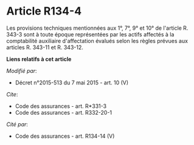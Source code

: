 # Article R134-4

Les provisions techniques mentionnées aux 1°, 7°, 9° et 10° de l'article R. 343-3 sont à toute époque représentées par les
actifs affectés à la comptabilité auxiliaire d'affectation évalués selon les règles prévues aux articles R. 343-11 et R.
343-12.

**Liens relatifs à cet article**

_Modifié par_:

  - Décret n°2015-513 du 7 mai 2015 - art. 10 (V)

_Cite_:

  - Code des assurances - art. R*331-3
  - Code des assurances - art. R332-20-1

_Cité par_:

  - Code des assurances - art. R134-14 (V)

